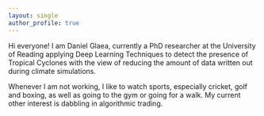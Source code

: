 ```yaml
---
layout: single
author_profile: true
---
```


Hi everyone! I am Daniel Glaea, currently a PhD researcher at the University of Reading applying Deep Learning Techniques to detect the presence of Tropical Cyclones with the view of reducing the amount of data written out during climate simulations.

Whenever I am not working, I like to watch sports, especially cricket, golf and boxing, as well as going to the gym or going for a walk. My current other interest is dabbling in algorithmic trading.
